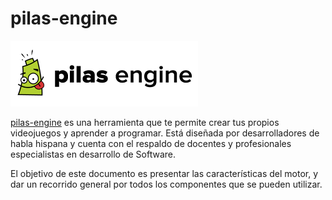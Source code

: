 # pilas-engine

<img src='imagenes/pilas-logo.png' style='border:0'>

[pilas-engine](http://pilas-engine.com.ar) es una herramienta que te permite
crear tus propios videojuegos y aprender a programar. Está diseñada por
desarrolladores de habla hispana y cuenta con el respaldo de docentes
y profesionales especialistas en desarrollo de Software.

El objetivo de este documento es presentar las características del motor, y dar un recorrido general por todos los componentes que se pueden utilizar.
